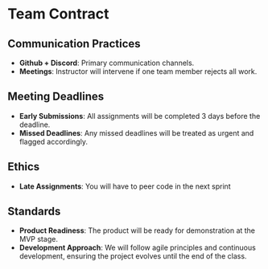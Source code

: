 # Team Contract

## Communication Practices
- **Github + Discord**: Primary communication channels.
- **Meetings**: Instructor will intervene if one team member rejects all work.

## Meeting Deadlines
- **Early Submissions**: All assignments will be completed 3 days before the deadline.
- **Missed Deadlines**: Any missed deadlines will be treated as urgent and flagged accordingly.

## Ethics
- **Late Assignments**: You will have to peer code in the next sprint
## Standards
- **Product Readiness**: The product will be ready for demonstration at the MVP stage.
- **Development Approach**: We will follow agile principles and continuous development, ensuring the project evolves until the end of the class.
